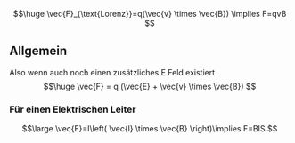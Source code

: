 $$\huge
\vec{F}_{\text{Lorenz}}=q(\vec{v} \times \vec{B}) \implies F=qvB
$$

## Allgemein
Also wenn auch noch einen zusätzliches E Feld existiert
$$\huge
\vec{F} = q (\vec{E} + \vec{v} \times \vec{B})
$$
### Für einen Elektrischen Leiter
$$\large
\vec{F}=I\left( \vec{l} \times \vec{B} \right)\implies F=BIS
$$
